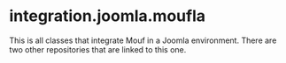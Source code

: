 integration.joomla.moufla
=========================

This is all classes that integrate Mouf in a Joomla environment. There are two other repositories that are linked to this one.
